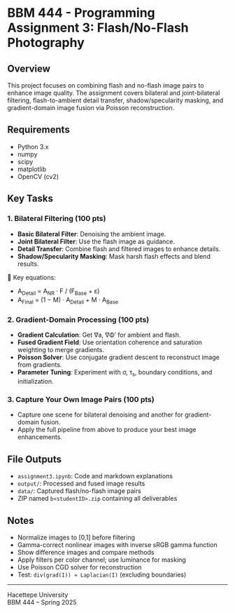 # BBM 444 - Programming Assignment 3: Flash/No-Flash Photography

## Overview

This project focuses on combining flash and no-flash image pairs to enhance image quality. The assignment covers bilateral and joint-bilateral filtering, flash-to-ambient detail transfer, shadow/specularity masking, and gradient-domain image fusion via Poisson reconstruction.

## Requirements

- Python 3.x  
- numpy  
- scipy  
- matplotlib  
- OpenCV (cv2)

## Key Tasks

### 1. Bilateral Filtering (100 pts)

- **Basic Bilateral Filter**: Denoising the ambient image.
- **Joint Bilateral Filter**: Use the flash image as guidance.
- **Detail Transfer**: Combine flash and filtered images to enhance details.
- **Shadow/Specularity Masking**: Mask harsh flash effects and blend results.

📌 Key equations:
- A<sub>Detail</sub> = A<sub>NR</sub> · F / (F<sub>Base</sub> + ε)
- A<sub>Final</sub> = (1 − M) · A<sub>Detail</sub> + M · A<sub>Base</sub>

### 2. Gradient-Domain Processing (100 pts)

- **Gradient Calculation**: Get ∇a, ∇Φ′ for ambient and flash.
- **Fused Gradient Field**: Use orientation coherence and saturation weighting to merge gradients.
- **Poisson Solver**: Use conjugate gradient descent to reconstruct image from gradients.
- **Parameter Tuning**: Experiment with σ, τ<sub>s</sub>, boundary conditions, and initialization.

### 3. Capture Your Own Image Pairs (100 pts)

- Capture one scene for bilateral denoising and another for gradient-domain fusion.
- Apply the full pipeline from above to produce your best image enhancements.

## File Outputs

- `assignment3.ipynb`: Code and markdown explanations
- `output/`: Processed and fused image results
- `data/`: Captured flash/no-flash image pairs
- ZIP named `b<studentID>.zip` containing all deliverables

## Notes

- Normalize images to [0,1] before filtering
- Gamma-correct nonlinear images with inverse sRGB gamma function
- Show difference images and compare methods
- Apply filters per color channel; use luminance for masking
- Use Poisson CGD solver for reconstruction
- Test: `div(grad(I)) ≈ Laplacian(I)` (excluding boundaries)

---

Hacettepe University  
BBM 444 – Spring 2025